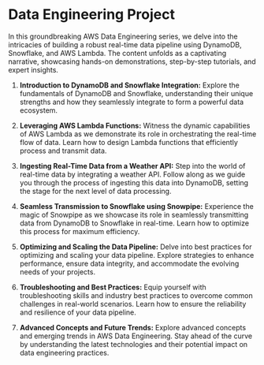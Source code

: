 # Data Engineering Project


In this groundbreaking AWS Data Engineering series, we delve into the intricacies of building a robust real-time data pipeline using DynamoDB, Snowflake, and AWS Lambda. The content unfolds as a captivating narrative, showcasing hands-on demonstrations, step-by-step tutorials, and expert insights.

1. **Introduction to DynamoDB and Snowflake Integration:**
   Explore the fundamentals of DynamoDB and Snowflake, understanding their unique strengths and how they seamlessly integrate to form a powerful data ecosystem.

2. **Leveraging AWS Lambda Functions:**
   Witness the dynamic capabilities of AWS Lambda as we demonstrate its role in orchestrating the real-time flow of data. Learn how to design Lambda functions that efficiently process and transmit data.

3. **Ingesting Real-Time Data from a Weather API:**
   Step into the world of real-time data by integrating a weather API. Follow along as we guide you through the process of ingesting this data into DynamoDB, setting the stage for the next level of data processing.

4. **Seamless Transmission to Snowflake using Snowpipe:**
   Experience the magic of Snowpipe as we showcase its role in seamlessly transmitting data from DynamoDB to Snowflake in real-time. Learn how to optimize this process for maximum efficiency.

5. **Optimizing and Scaling the Data Pipeline:**
   Delve into best practices for optimizing and scaling your data pipeline. Explore strategies to enhance performance, ensure data integrity, and accommodate the evolving needs of your projects.

6. **Troubleshooting and Best Practices:**
   Equip yourself with troubleshooting skills and industry best practices to overcome common challenges in real-world scenarios. Learn how to ensure the reliability and resilience of your data pipeline.

7. **Advanced Concepts and Future Trends:**
   Explore advanced concepts and emerging trends in AWS Data Engineering. Stay ahead of the curve by understanding the latest technologies and their potential impact on data engineering practices.
